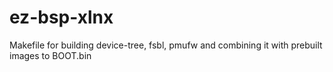 # ez-bsp-xlnx
Makefile for building device-tree, fsbl, pmufw and combining it with prebuilt images to BOOT.bin
